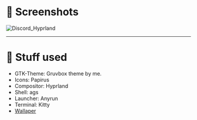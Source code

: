 # 👀 **Screenshots** 
![Discord_Hyprland](https://github.com/RoccoRakete/hyprland-dots/assets/44879342/ca05a82c-310a-4046-b3be-90cf5a4a74d3)

---

# 🔧 **Stuff used** 
* GTK-Theme: Gruvbox theme by me.
* Icons: Papirus
* Compositor: Hyprland
* Shell: ags
* Launcher: Anyrun
* Terminal: Kitty
* [Wallaper](https://github.com/AngelJumbo/gruvbox-wallpapers/blob/main/wallpapers/irl/stairs.jpg)
